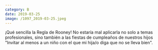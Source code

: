 ```yaml
--- 
category: B 
date: 2019-03-25 
image: /1097_2019-03-25.jpeg 
--- 
```


¡Qué sencilla la Regla de Rooney! No estaría mal aplicarla no solo a temas profesionales, sino también a las fiestas de cumpleaños de nuestros hijos "Invitar al menos a un niño con el que mi hija/o diga que no se lleva bien".